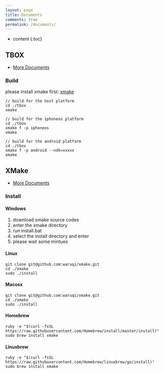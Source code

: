 ```yaml
---
layout: page
title: Documents
comments: true
permalink: /documents/
---
```


* content
{:toc}

## TBOX

* [More Documents](https://github.com/waruqi/tbox/wiki/documents)

### Build
please install xmake first: [xmake](https://github.com/waruqi/xmake)

	// build for the host platform
    cd ./tbox
    xmake

	// build for the iphoneos platform
    cd ./tbox
    xmake f -p iphoneos 
    xmake
    
	// build for the android platform
    cd ./tbox
    xmake f -p android --ndk=xxxxx
    xmake

## XMake

* [More Documents](https://github.com/waruqi/xmake/wiki/documents)

### Install

#### Windows

1. download xmake source codes
2. enter the xmake directory
3. run install.bat 
4. select the install directory and enter
5. please wait some mintues

#### Linux

    git clone git@github.com:waruqi/xmake.git
    cd ./xmake
    sudo ./install

#### Macosx

    git clone git@github.com:waruqi/xmake.git
    cd ./xmake
    sudo ./install

#### Homebrew

    ruby -e "$(curl -fsSL https://raw.githubusercontent.com/Homebrew/install/master/install)"
    sudo brew install xmake

#### Linuxbrew

    ruby -e "$(curl -fsSL https://raw.githubusercontent.com/Homebrew/linuxbrew/go/install)"
    sudo brew install xmake
